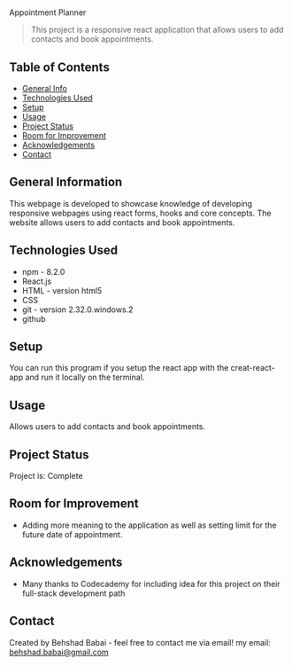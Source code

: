 # 
Appointment Planner
> This project is a responsive react application that allows users to add contacts and book appointments.
> <!--Live demo [_here_]().  If you have the project hosted somewhere, include the link here. -->

## Table of Contents
* [General Info](#general-information)
* [Technologies Used](#technologies-used)
* [Setup](#setup)
* [Usage](#usage)
* [Project Status](#project-status)
* [Room for Improvement](#room-for-improvement)
* [Acknowledgements](#acknowledgements)
* [Contact](#contact) 
<!-- * [License](#license) -->


## General Information
This webpage is developed to showcase knowledge of developing responsive webpages using react forms, hooks and core concepts. The website allows users to add contacts and book appointments. 
<!-- You don't have to answer all the questions - just the ones relevant to your project. -->


## Technologies Used
-  npm - 8.2.0
-  React.js
-  HTML - version html5
-  CSS
-  git - version 2.32.0.windows.2
-  github


## Setup
You can run this program if you setup the react app with the creat-react-app and run it locally on the terminal.


## Usage
Allows users to add contacts and book appointments.


## Project Status
Project is: Complete


## Room for Improvement
- Adding more meaning to the application as well as setting limit for the future date of appointment.



## Acknowledgements
- Many thanks to Codecademy for including idea for this project on their full-stack development path 


## Contact
Created by Behshad Babai - feel free to contact me via email!
my email: behshad.babai@gmail.com


<!-- Optional -->
<!-- ## License -->
<!-- This project is open source and available under the [... License](). -->

<!-- You don't have to include all sections - just the one's relevant to your project -->
